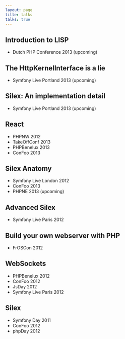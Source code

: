 ```yaml
---
layout: page
title: talks
talks: true
---
```


## Introduction to LISP

* Dutch PHP Conference 2013 (upcoming)

## The HttpKernelInterface is a lie

* Symfony Live Portland 2013 (upcoming)

## Silex: An implementation detail

* Symfony Live Portland 2013 (upcoming)

## React

* PHPNW 2012
* TakeOffConf 2013
* PHPBenelux 2013
* ConFoo 2013

## Silex Anatomy

* Symfony Live London 2012
* ConFoo 2013
* PHPNE 2013 (upcoming)

## Advanced Silex

* Symfony Live Paris 2012

## Build your own webserver with PHP

* FrOSCon 2012

## WebSockets

* PHPBenelux 2012
* ConFoo 2012
* JsDay 2012
* Symfony Live Paris 2012

## Silex

* Symfony Day 2011
* ConFoo 2012
* phpDay 2012
